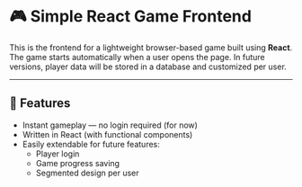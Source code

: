 # 🎮 Simple React Game Frontend

This is the frontend for a lightweight browser-based game built using **React**.  
The game starts automatically when a user opens the page. In future versions, player data will be stored in a database and customized per user.

---

## 🚀 Features

- Instant gameplay — no login required (for now)
- Written in React (with functional components)
- Easily extendable for future features:
  - Player login
  - Game progress saving
  - Segmented design per user
